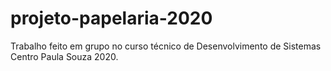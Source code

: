 # projeto-papelaria-2020
Trabalho feito em grupo no curso técnico de Desenvolvimento de Sistemas Centro Paula Souza 2020.
